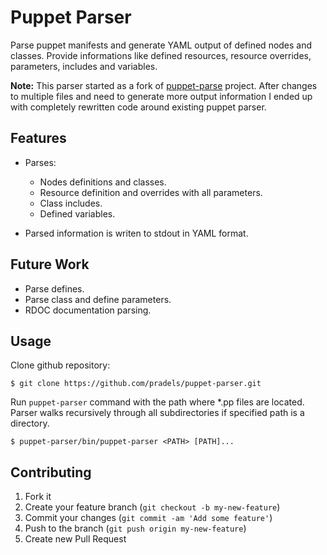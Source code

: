 # Puppet Parser

Parse puppet manifests and generate YAML output of defined nodes and
classes. Provide informations like defined resources, resource overrides,
parameters, includes and variables.

**Note:** This parser started as a fork of 
[puppet-parse](https://github.com/johanek/puppet-parse) project. After changes
to multiple files and need to generate more output information I ended up with
completely rewritten code around existing puppet parser.

## Features

* Parses:
	* Nodes definitions and classes.
	* Resource definition and overrides with all parameters.
	* Class includes.
	* Defined variables.

* Parsed information is writen to stdout in YAML format.

## Future Work

* Parse defines.
* Parse class and define parameters.
* RDOC documentation parsing.

## Usage

Clone github repository:

```
$ git clone https://github.com/pradels/puppet-parser.git
```

Run `puppet-parser` command with the path where *.pp files are located. Parser walks
recursively through all subdirectories if specified path is a directory.

```
$ puppet-parser/bin/puppet-parser <PATH> [PATH]...
```

## Contributing

1. Fork it
2. Create your feature branch (`git checkout -b my-new-feature`)
3. Commit your changes (`git commit -am 'Add some feature'`)
4. Push to the branch (`git push origin my-new-feature`)
5. Create new Pull Request
